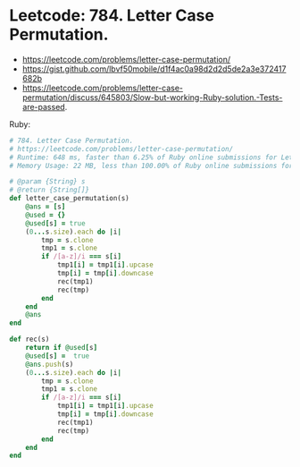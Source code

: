 # Leetcode: 784. Letter Case Permutation.

- https://leetcode.com/problems/letter-case-permutation/
- https://gist.github.com/lbvf50mobile/d1f4ac0a98d2d2d5de2a3e372417682b
- https://leetcode.com/problems/letter-case-permutation/discuss/645803/Slow-but-working-Ruby-solution.-Tests-are-passed.

Ruby: 
```Ruby
# 784. Letter Case Permutation.
# https://leetcode.com/problems/letter-case-permutation/
# Runtime: 648 ms, faster than 6.25% of Ruby online submissions for Letter Case Permutation.
# Memory Usage: 22 MB, less than 100.00% of Ruby online submissions for Letter Case Permutation. 

# @param {String} s
# @return {String[]}
def letter_case_permutation(s)
    @ans = [s]
    @used = {}
    @used[s] = true
    (0...s.size).each do |i|
        tmp = s.clone
        tmp1 = s.clone
        if /[a-z]/i === s[i]
            tmp1[i] = tmp1[i].upcase
            tmp[i] = tmp[i].downcase
            rec(tmp1)
            rec(tmp)
        end
    end
    @ans
end

def rec(s)
    return if @used[s]
    @used[s] =  true
    @ans.push(s)
    (0...s.size).each do |i|
        tmp = s.clone
        tmp1 = s.clone
        if /[a-z]/i === s[i]
            tmp1[i] = tmp1[i].upcase
            tmp[i] = tmp[i].downcase
            rec(tmp1)
            rec(tmp)
        end
    end
end
```